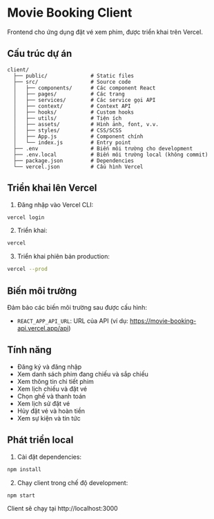 # Movie Booking Client

Frontend cho ứng dụng đặt vé xem phim, được triển khai trên Vercel.

## Cấu trúc dự án

```
client/
  ├── public/              # Static files
  ├── src/                 # Source code
  │   ├── components/      # Các component React
  │   ├── pages/           # Các trang
  │   ├── services/        # Các service gọi API
  │   ├── context/         # Context API
  │   ├── hooks/           # Custom hooks
  │   ├── utils/           # Tiện ích
  │   ├── assets/          # Hình ảnh, font, v.v.
  │   ├── styles/          # CSS/SCSS
  │   ├── App.js           # Component chính
  │   └── index.js         # Entry point
  ├── .env                 # Biến môi trường cho development
  ├── .env.local           # Biến môi trường local (không commit)
  ├── package.json         # Dependencies
  └── vercel.json          # Cấu hình Vercel
```

## Triển khai lên Vercel

1. Đăng nhập vào Vercel CLI:
```bash
vercel login
```

2. Triển khai:
```bash
vercel
```

3. Triển khai phiên bản production:
```bash
vercel --prod
```

## Biến môi trường

Đảm bảo các biến môi trường sau được cấu hình:

- `REACT_APP_API_URL`: URL của API (ví dụ: https://movie-booking-api.vercel.app/api)

## Tính năng

- Đăng ký và đăng nhập
- Xem danh sách phim đang chiếu và sắp chiếu
- Xem thông tin chi tiết phim
- Xem lịch chiếu và đặt vé
- Chọn ghế và thanh toán
- Xem lịch sử đặt vé
- Hủy đặt vé và hoàn tiền
- Xem sự kiện và tin tức

## Phát triển local

1. Cài đặt dependencies:
```bash
npm install
```

2. Chạy client trong chế độ development:
```bash
npm start
```

Client sẽ chạy tại http://localhost:3000
